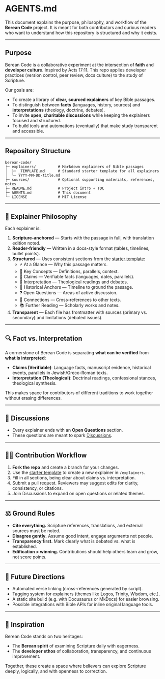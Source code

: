 # AGENTS.md

This document explains the purpose, philosophy, and workflow of the **Berean Code** project. It is meant for both contributors and curious readers who want to understand how this repository is structured and why it exists.

---

## Purpose

Berean Code is a collaborative experiment at the intersection of **faith** and **developer culture**. Inspired by Acts 17:11.
This repo applies developer practices (version control, peer review, docs culture) to the study of Scripture.

Our goals are:
- To create a library of **clear, sourced explainers** of key Bible passages.
- To distinguish between **facts** (languages, history, sources) and **interpretations** (theology, doctrine, debates).
- To invite **open, charitable discussions** while keeping the explainers focused and structured.
- To build tools and automations (eventually) that make study transparent and accessible.

---

## Repository Structure

```text
berean-code/
├─ explainers/          # Markdown explainers of Bible passages
│  ├─ _TEMPLATE.md      # Standard starter template for all explainers
│  └─ YYYY-MM-DD-title.md
├─ sources/             # Optional supporting materials, references, notes
├─ README.md            # Project intro + TOC
├─ AGENTS.md            # This document
└─ LICENSE              # MIT License
```

---

## 📝 Explainer Philosophy

Each explainer is:

1. **Scripture-anchored** — Starts with the passage in full, with translation edition noted.
2. **Reader-friendly** — Written in a docs-style format (tables, timelines, bullet points).
3. **Structured** — Uses consistent sections from the [starter template](explainers/_TEMPLATE.md):
   - ⚡ At a Glance — Why this passage matters.
   - 🔑 Key Concepts — Definitions, parallels, context.
   - 📌 Claims — Verifiable facts (languages, dates, parallels).
   - 🤔 Interpretation — Theological readings and debates.
   - 🧭 Historical Anchors — Timeline to ground the passage.
   - ❓ Open Questions — Areas of active discussion.
   - 🔗 Connections — Cross-references to other texts.
   - 📚 Further Reading — Scholarly works and notes.
4. **Transparent** — Each file has frontmatter with sources (primary vs. secondary) and limitations (debated issues).

---

## 🔍 Fact vs. Interpretation

A cornerstone of Berean Code is separating **what can be verified** from **what is interpreted**:

- **Claims (Verifiable)**: Language facts, manuscript evidence, historical events, parallels in Jewish/Greco-Roman texts.
- **Interpretation (Theological)**: Doctrinal readings, confessional stances, theological synthesis.

This makes space for contributors of different traditions to work together without erasing differences.

---

## 💬 Discussions

- Every explainer ends with an **Open Questions** section.
- These questions are meant to spark [Discussions](https://github.com/arminbro/berean-code/discussions).

---

## 🧑‍💻 Contribution Workflow

1. **Fork the repo** and create a branch for your changes.
2. Use the [starter template](explainers/_TEMPLATE.md) to create a new explainer in `/explainers`.
3. Fill in all sections, being clear about claims vs. interpretation.
4. Submit a pull request. Reviewers may suggest edits for clarity, consistency, or citations.
5. Join Discussions to expand on open questions or related themes.

---

## ⚖️ Ground Rules

- **Cite everything.** Scripture references, translations, and external sources must be noted.
- **Disagree gently.** Assume good intent, engage arguments not people.
- **Transparency first.** Mark clearly what is debated vs. what is established.
- **Edification > winning.** Contributions should help others learn and grow, not score points.

---

## 🌱 Future Directions

- Automated verse linking (cross-references generated by script).
- Tagging system for explainers (themes like Logos, Trinity, Wisdom, etc.).
- A static site build (e.g. with Docusaurus or MkDocs) for easier browsing.
- Possible integrations with Bible APIs for inline original language tools.

---

## 📖 Inspiration

Berean Code stands on two heritages:
- The **Berean spirit** of examining Scripture daily with eagerness.
- The **developer ethos** of collaboration, transparency, and continuous improvement.

Together, these create a space where believers can explore Scripture deeply, logically, and with openness to correction.
